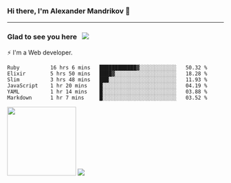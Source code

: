 ### Hi there, I'm Alexander Mandrikov 👋

- - -

### Glad to see you here &nbsp; ![](https://komarev.com/ghpvc/?username=nunsez&color=blue&label=visitors)

⚡ I'm a Web developer.

<!--✨ My GitHub <a href="https://nunsez.github.io/" target="_blank">resume link</a>-->

<!--
**nunsez/nunsez** is a ✨ _special_ ✨ repository because its `README.md` (this file) appears on your GitHub profile.

Here are some ideas to get you started:

- 🔭 I’m currently working on ...
- 🌱 I’m currently learning ...
- 👯 I’m looking to collaborate on ...
- 🤔 I’m looking for help with ...
- 💬 Ask me about ...
- 📫 How to reach me: ...
- 😄 Pronouns: ...
- ⚡ Fun fact: ...
-->


<!--START_SECTION:waka-->

```text
Ruby          16 hrs 6 mins   ████████████▓░░░░░░░░░░░░   50.32 %
Elixir        5 hrs 50 mins   ████▓░░░░░░░░░░░░░░░░░░░░   18.28 %
Slim          3 hrs 48 mins   ███░░░░░░░░░░░░░░░░░░░░░░   11.93 %
JavaScript    1 hr 20 mins    █░░░░░░░░░░░░░░░░░░░░░░░░   04.19 %
YAML          1 hr 14 mins    █░░░░░░░░░░░░░░░░░░░░░░░░   03.88 %
Markdown      1 hr 7 mins     █░░░░░░░░░░░░░░░░░░░░░░░░   03.52 %
```

<!--END_SECTION:waka-->

<span>
<img height="160em" src="https://github-readme-stats.vercel.app/api?username=nunsez&show_icons=true&count_private=true&hide_border=true&hide=issues" />
<img src="https://github-readme-stats.vercel.app/api/top-langs/?username=nunsez&layout=compact&hide_border=true" />
</span>

<!--
[![willianrod's wakatime stats](https://github-readme-stats.vercel.app/api/wakatime?username=nunsez&hide_border=true)](https://github.com/anuraghazra/github-readme-stats)
-->
